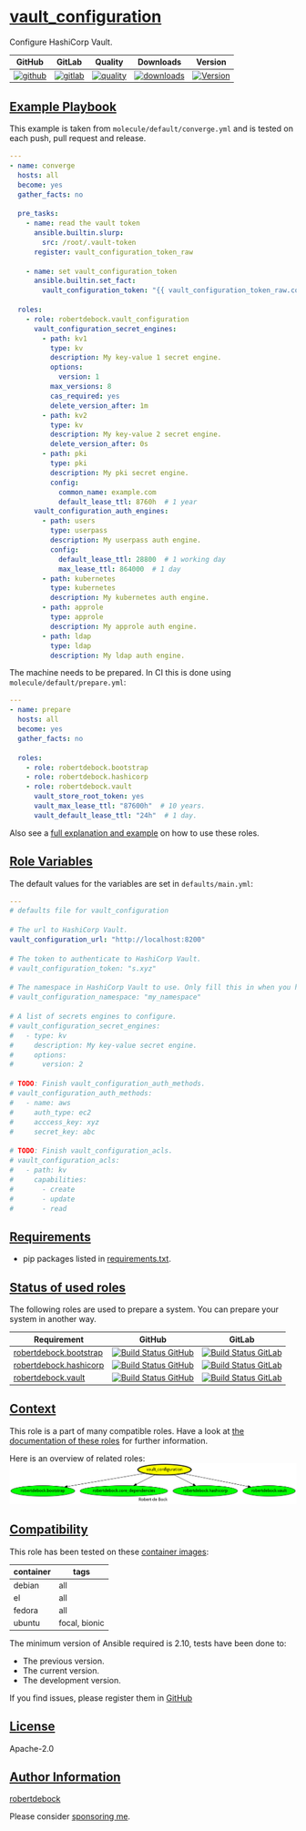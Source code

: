 # [vault_configuration](#vault_configuration)

Configure HashiCorp Vault.

|GitHub|GitLab|Quality|Downloads|Version|
|------|------|-------|---------|-------|
|[![github](https://github.com/robertdebock/ansible-role-vault_configuration/workflows/Ansible%20Molecule/badge.svg)](https://github.com/robertdebock/ansible-role-vault_configuration/actions)|[![gitlab](https://gitlab.com/robertdebock/ansible-role-vault_configuration/badges/master/pipeline.svg)](https://gitlab.com/robertdebock/ansible-role-vault_configuration)|[![quality](https://img.shields.io/ansible/quality/)](https://galaxy.ansible.com/robertdebock/vault_configuration)|[![downloads](https://img.shields.io/ansible/role/d/)](https://galaxy.ansible.com/robertdebock/vault_configuration)|[![Version](https://img.shields.io/github/release/robertdebock/ansible-role-vault_configuration.svg)](https://github.com/robertdebock/ansible-role-vault_configuration/releases/)|

## [Example Playbook](#example-playbook)

This example is taken from `molecule/default/converge.yml` and is tested on each push, pull request and release.
```yaml
---
- name: converge
  hosts: all
  become: yes
  gather_facts: no

  pre_tasks:
    - name: read the vault token
      ansible.builtin.slurp:
        src: /root/.vault-token
      register: vault_configuration_token_raw

    - name: set vault_configuration_token
      ansible.builtin.set_fact:
        vault_configuration_token: "{{ vault_configuration_token_raw.content | b64decode }}"

  roles:
    - role: robertdebock.vault_configuration
      vault_configuration_secret_engines:
        - path: kv1
          type: kv
          description: My key-value 1 secret engine.
          options:
            version: 1
          max_versions: 8
          cas_required: yes
          delete_version_after: 1m
        - path: kv2
          type: kv
          description: My key-value 2 secret engine.
          delete_version_after: 0s
        - path: pki
          type: pki
          description: My pki secret engine.
          config:
            common_name: example.com
            default_lease_ttl: 8760h  # 1 year
      vault_configuration_auth_engines:
        - path: users
          type: userpass
          description: My userpass auth engine.
          config:
            default_lease_ttl: 28800  # 1 working day
            max_lease_ttl: 864000  # 1 day
        - path: kubernetes
          type: kubernetes
          description: My kubernetes auth engine.
        - path: approle
          type: approle
          description: My approle auth engine.
        - path: ldap
          type: ldap
          description: My ldap auth engine.
```

The machine needs to be prepared. In CI this is done using `molecule/default/prepare.yml`:
```yaml
---
- name: prepare
  hosts: all
  become: yes
  gather_facts: no

  roles:
    - role: robertdebock.bootstrap
    - role: robertdebock.hashicorp
    - role: robertdebock.vault
      vault_store_root_token: yes
      vault_max_lease_ttl: "87600h"  # 10 years.
      vault_default_lease_ttl: "24h"  # 1 day.
```

Also see a [full explanation and example](https://robertdebock.nl/how-to-use-these-roles.html) on how to use these roles.

## [Role Variables](#role-variables)

The default values for the variables are set in `defaults/main.yml`:
```yaml
---
# defaults file for vault_configuration

# The url to HashiCorp Vault.
vault_configuration_url: "http://localhost:8200"

# The token to authenticate to HashiCorp Vault.
# vault_configuration_token: "s.xyz"

# The namespace in HashiCorp Vault to use. Only fill this in when you have an Enterprise installation of HashiCorp Vault.
# vault_configuration_namespace: "my_namespace"

# A list of secrets engines to configure.
# vault_configuration_secret_engines:
#   - type: kv
#     description: My key-value secret engine.
#     options:
#       version: 2

# TODO: Finish vault_configuration_auth_methods.
# vault_configuration_auth_methods:
#   - name: aws
#     auth_type: ec2
#     acccess_key: xyz
#     secret_key: abc

# TODO: Finish vault_configuration_acls.
# vault_configuration_acls:
#   - path: kv
#     capabilities:
#       - create
#       - update
#       - read
```

## [Requirements](#requirements)

- pip packages listed in [requirements.txt](https://github.com/robertdebock/ansible-role-vault_configuration/blob/master/requirements.txt).

## [Status of used roles](#status-of-requirements)

The following roles are used to prepare a system. You can prepare your system in another way.

| Requirement | GitHub | GitLab |
|-------------|--------|--------|
|[robertdebock.bootstrap](https://galaxy.ansible.com/robertdebock/bootstrap)|[![Build Status GitHub](https://github.com/robertdebock/ansible-role-bootstrap/workflows/Ansible%20Molecule/badge.svg)](https://github.com/robertdebock/ansible-role-bootstrap/actions)|[![Build Status GitLab ](https://gitlab.com/robertdebock/ansible-role-bootstrap/badges/master/pipeline.svg)](https://gitlab.com/robertdebock/ansible-role-bootstrap)|
|[robertdebock.hashicorp](https://galaxy.ansible.com/robertdebock/hashicorp)|[![Build Status GitHub](https://github.com/robertdebock/ansible-role-hashicorp/workflows/Ansible%20Molecule/badge.svg)](https://github.com/robertdebock/ansible-role-hashicorp/actions)|[![Build Status GitLab ](https://gitlab.com/robertdebock/ansible-role-hashicorp/badges/master/pipeline.svg)](https://gitlab.com/robertdebock/ansible-role-hashicorp)|
|[robertdebock.vault](https://galaxy.ansible.com/robertdebock/vault)|[![Build Status GitHub](https://github.com/robertdebock/ansible-role-vault/workflows/Ansible%20Molecule/badge.svg)](https://github.com/robertdebock/ansible-role-vault/actions)|[![Build Status GitLab ](https://gitlab.com/robertdebock/ansible-role-vault/badges/master/pipeline.svg)](https://gitlab.com/robertdebock/ansible-role-vault)|

## [Context](#context)

This role is a part of many compatible roles. Have a look at [the documentation of these roles](https://robertdebock.nl/) for further information.

Here is an overview of related roles:
![dependencies](https://raw.githubusercontent.com/robertdebock/ansible-role-vault_configuration/png/requirements.png "Dependencies")

## [Compatibility](#compatibility)

This role has been tested on these [container images](https://hub.docker.com/u/robertdebock):

|container|tags|
|---------|----|
|debian|all|
|el|all|
|fedora|all|
|ubuntu|focal, bionic|

The minimum version of Ansible required is 2.10, tests have been done to:

- The previous version.
- The current version.
- The development version.


If you find issues, please register them in [GitHub](https://github.com/robertdebock/ansible-role-vault_configuration/issues)

## [License](#license)

Apache-2.0

## [Author Information](#author-information)

[robertdebock](https://robertdebock.nl/)

Please consider [sponsoring me](https://github.com/sponsors/robertdebock).
